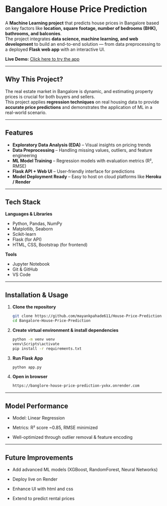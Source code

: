 #  Bangalore House Price Prediction

A **Machine Learning project** that predicts house prices in Bangalore based on key factors like **location, square footage, number of bedrooms (BHK), bathrooms, and balconies**.  
The project integrates **data science, machine learning, and web development** to build an end-to-end solution — from data preprocessing to a deployed **Flask web app** with an interactive UI.

 **Live Demo:** [Click here to try the app](https://banglore-house-price-prediction-yxkx.onrender.com)

---

##  Why This Project?
The real estate market in Bangalore is dynamic, and estimating property prices is crucial for both buyers and sellers.  
This project applies **regression techniques** on real housing data to provide **accurate price predictions** and demonstrates the application of ML in a real-world scenario.

---

##  Features
-  **Exploratory Data Analysis (EDA)** – Visual insights on pricing trends  
-  **Data Preprocessing** – Handling missing values, outliers, and feature engineering  
-  **ML Model Training** – Regression models with evaluation metrics (R², RMSE)  
-  **Flask API + Web UI** – User-friendly interface for predictions  
-  **Model Deployment Ready** – Easy to host on cloud platforms like **Heroku / Render**  

---

##  Tech Stack
**Languages & Libraries**
- Python, Pandas, NumPy  
- Matplotlib, Seaborn  
- Scikit-learn  
- Flask (for API)  
- HTML, CSS, Bootstrap (for frontend)  

**Tools**
- Jupyter Notebook  
- Git & GitHub  
- VS Code   


---

##  Installation & Usage
1. **Clone the repository**
   ```bash
   git clone https://github.com/mayankpahade611/House-Price-Prediction
   cd Bangalore-House-Price-Prediction

2. **Create virtual environment & install dependencies**
    ```bash
    python -m venv venv
    venv\Scripts\activate      
    pip install -r requirements.txt

3. **Run Flask App**
    ```bash
    python app.py

4. **Open in browser**
    ```bash
    https://banglore-house-price-prediction-yxkx.onrender.com
---

##  Model Performance

- Model: Linear Regression 

- Metrics: R² score ~0.85, RMSE minimized

- Well-optimized through outlier removal & feature encoding

---

##  Future Improvements

- Add advanced ML models (XGBoost, RandomForest, Neural Networks)

- Deploy live on Render

- Enhance UI with html and css

- Extend to predict rental prices

